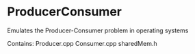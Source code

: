 # ProducerConsumer
Emulates the Producer-Consumer problem in operating systems

Contains:
Producer.cpp
Consumer.cpp
sharedMem.h
